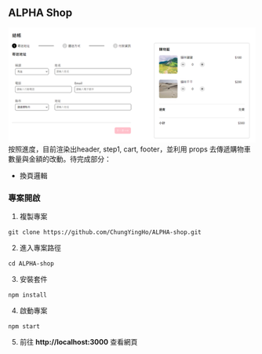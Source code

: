 ## ALPHA Shop
![](./public/sreenshot-2.png)
按照進度，目前渲染出header, step1, cart, footer，並利用 props 去傳遞購物車數量與金額的改動。待完成部分：
* 換頁邏輯
### 專案開啟
1. 複製專案
```
git clone https://github.com/ChungYingHo/ALPHA-shop.git
```
2. 進入專案路徑
```
cd ALPHA-shop
```
3. 安裝套件
```
npm install
```
4. 啟動專案
```
npm start
```
5. 前往 **http://localhost:3000** 查看網頁
